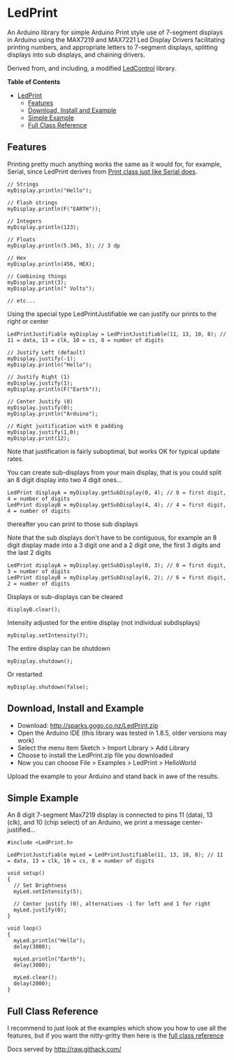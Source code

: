 # LedPrint

An Arduino library for simple Arduino Print style use of 7-segment displays in Arduino using the MAX7219 and MAX7221 Led Display Drivers facilitating printing numbers, and appropriate letters to 7-segment displays, splitting displays into sub displays, and chaining drivers.

Derived from, and including, a modified [LedControl](http://wayoda.github.io/LedControl/) library.

<!-- START doctoc generated TOC please keep comment here to allow auto update -->
<!-- DON'T EDIT THIS SECTION, INSTEAD RE-RUN doctoc TO UPDATE -->
**Table of Contents**

- [LedPrint](#ledprint)
  - [Features](#features)
  - [Download, Install and Example](#download-install-and-example)
  - [Simple Example](#simple-example)
  - [Full Class Reference](#full-class-reference)

<!-- END doctoc generated TOC please keep comment here to allow auto update -->

## Features

  Printing pretty much anything works the same as it would for, for example, Serial, since LedPrint derives from [Print class just like Serial does](https://www.arduino.cc/en/Serial/Print).
  
    // Strings
    myDisplay.println("Hello");
    
    // Flash strings
    myDisplay.println(F("EARTH"));
    
    // Integers
    myDisplay.println(123);
    
    // Floats
    myDisplay.println(5.345, 3); // 3 dp
  
    // Hex
    myDisplay.println(456, HEX);
    
    // Combining things
    myDisplay.print(3);
    myDisplay.println(" Volts");
    
    // etc...
    
  Using the special type LedPrintJustifiable we can justify our prints to the right or center
  
    LedPrintJustifiable myDisplay = LedPrintJustifiable(11, 13, 10, 8); // 11 = data, 13 = clk, 10 = cs, 8 = number of digits
    
    // Justify Left (default)
    myDisplay.justify(-1);
    myDisplay.println("Hello");
    
    // Justify Right (1)
    myDisplay.justify(1);
    myDisplay.println(F("Earth"));
  
    // Center Justify (0)
    myDisplay.justify(0);
    myDisplay.println("Arduino");
    
    // Right justification with 0 padding
    myDisplay.justify(1,0);
    myDisplay.print(12);
    
  Note that justification is fairly suboptimal, but works OK for typical update rates.
  
  You can create sub-displays from your main display, that is you could split an 8 digit display into two 4 digit ones...
  
    LedPrint displayA = myDisplay.getSubDisplay(0, 4); // 0 = first digit, 4 = number of digits
    LedPrint displayB = myDisplay.getSubDisplay(4, 4); // 4 = first digit, 4 = number of digits
  
  thereafter you can print to those sub displays
  
  Note that  the sub displays don't have to be contiguous, for example an 8 digit display made into a 3 digit one and a 2 digit one, the first 3 digits and the last 2 digits
  
    LedPrint displayA = myDisplay.getSubDisplay(0, 3); // 0 = first digit, 3 = number of digits
    LedPrint displayB = myDisplay.getSubDisplay(6, 2); // 6 = first digit, 2 = number of digits
    
  Displays or sub-displays can be cleared
  
    displayB.clear();
    
  Intensity adjusted for the entire display (not individual subdisplays)
  
    myDisplay.setIntensity(7);
    
  The entire display can be shutdown
  
    myDisplay.shutdown();
    
  Or restarted
  
    myDisplay.shutdown(false);
    
## Download, Install and Example

* Download: http://sparks.gogo.co.nz/LedPrint.zip
* Open the Arduino IDE (this library was tested in 1.8.5, older versions may work)
* Select the menu item Sketch > Import Library > Add Library
* Choose to install the LedPrint.zip file you downloaded
* Now you can choose File > Examples > LedPrint > HelloWorld

Upload the example to your Arduino and stand back in awe of the results. 
  
## Simple Example

An 8 digit 7-segment Max7219 display is connected to pins 11 (data), 13 (clk), and 10 (chip select) of an Arduino, we print a message center-justified...

    #include <LedPrint.h>
    
    LedPrintJustifiable myLed = LedPrintJustifiable(11, 13, 10, 8); // 11 = data, 13 = clk, 10 = cs, 8 = number of digits
    
    void setup()
    {
      // Set Brightness
      myLed.setIntensity(5);
      
      // Center justify (0), alternatives -1 for left and 1 for right
      myLed.justify(0);
    }
    
    void loop()
    {
      myLed.println("Hello");
      delay(3000);

      myLed.println("Earth");
      delay(3000);

      myLed.clear();
      delay(2000);      
    }
    

## Full Class Reference

I recommend to just look at the examples which show you how to use all the features, but if you want the nitty-gritty then here is the [full class reference](https://rawcdn.githack.com/sleemanj/LedPrint/be0d4be7943a2f60188f92e1efde4d1307e922f4/docs/html/class_led_print.html)

Docs served by http://raw.githack.com/
